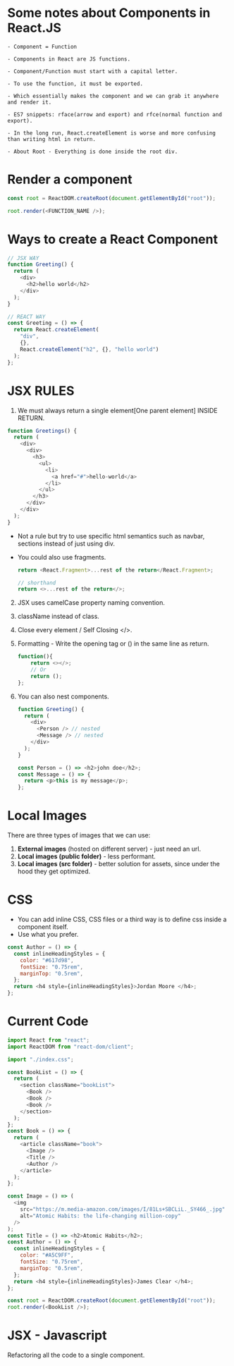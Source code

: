 # Some notes about Components in React.JS

    - Component = Function

    - Components in React are JS functions.

    - Component/Function must start with a capital letter.

    - To use the function, it must be exported.

    - Which essentially makes the component and we can grab it anywhere and render it.

    - ES7 snippets: rface(arrow and export) and rfce(normal function and export).

    - In the long run, React.createElement is worse and more confusing than writing html in return.

    - About Root - Everything is done inside the root div.

# Render a component

```javascript
const root = ReactDOM.createRoot(document.getElementById("root"));

root.render(<FUNCTION_NAME />);
```

# Ways to create a React Component

```javascript
// JSX WAY
function Greeting() {
  return (
    <div>
      <h2>hello world</h2>
    </div>
  );
}

// REACT WAY
const Greeting = () => {
  return React.createElement(
    "div",
    {},
    React.createElement("h2", {}, "hello world")
  );
};
```

# JSX RULES

1. We must always return a single element[One parent element] INSIDE RETURN.

```javascript
function Greetings() {
  return (
    <div>
      <div>
        <h3>
          <ul>
            <li>
              <a href="#">hello-world</a>
            </li>
          </ul>
        </h3>
      </div>
    </div>
  );
}
```

- Not a rule but try to use specific html semantics such as navbar, sections instead of just using div.

- You could also use fragments.

  ```javascript
  return <React.Fragment>...rest of the return</React.Fragment>;

  // shorthand
  return <>...rest of the return</>;
  ```

2. JSX uses camelCase property naming convention.

3. className instead of class.

4. Close every element / Self Closing </>.

5. Formatting - Write the opening tag or () in the same line as return.

   ```js
   function(){
       return <></>;
       // Or
       return ();
   };
   ```

6. You can also nest components.

   ```js
   function Greeting() {
     return (
       <div>
         <Person /> // nested
         <Message /> // nested
       </div>
     );
   }

   const Person = () => <h2>john doe</h2>;
   const Message = () => {
     return <p>this is my message</p>;
   };
   ```

# Local Images

There are three types of images that we can use:

1. **External images** (hosted on different server) - just need an url.
2. **Local images (public folder)** - less performant.
3. **Local images (src folder)** - better solution for assets, since under the hood they get optimized.

# CSS

- You can add inline CSS, CSS files or a third way is to define css inside a component itself.
- Use what you prefer.

```js
const Author = () => {
  const inlineHeadingStyles = {
    color: "#617d98",
    fontSize: "0.75rem",
    marginTop: "0.5rem",
  };
  return <h4 style={inlineHeadingStyles}>Jordan Moore </h4>;
};
```

# Current Code

```js
import React from "react";
import ReactDOM from "react-dom/client";

import "./index.css";

const BookList = () => {
  return (
    <section className="bookList">
      <Book />
      <Book />
      <Book />
    </section>
  );
};
const Book = () => {
  return (
    <article className="book">
      <Image />
      <Title />
      <Author />
    </article>
  );
};

const Image = () => (
  <img
    src="https://m.media-amazon.com/images/I/81Ls+SBCLiL._SY466_.jpg"
    alt="Atomic Habits: the life-changing million-copy"
  />
);
const Title = () => <h2>Atomic Habits</h2>;
const Author = () => {
  const inlineHeadingStyles = {
    color: "#A5C9FF",
    fontSize: "0.75rem",
    marginTop: "0.5rem",
  };
  return <h4 style={inlineHeadingStyles}>James Clear </h4>;
};

const root = ReactDOM.createRoot(document.getElementById("root"));
root.render(<BookList />);
```

# JSX - Javascript

Refactoring all the code to a single component.
